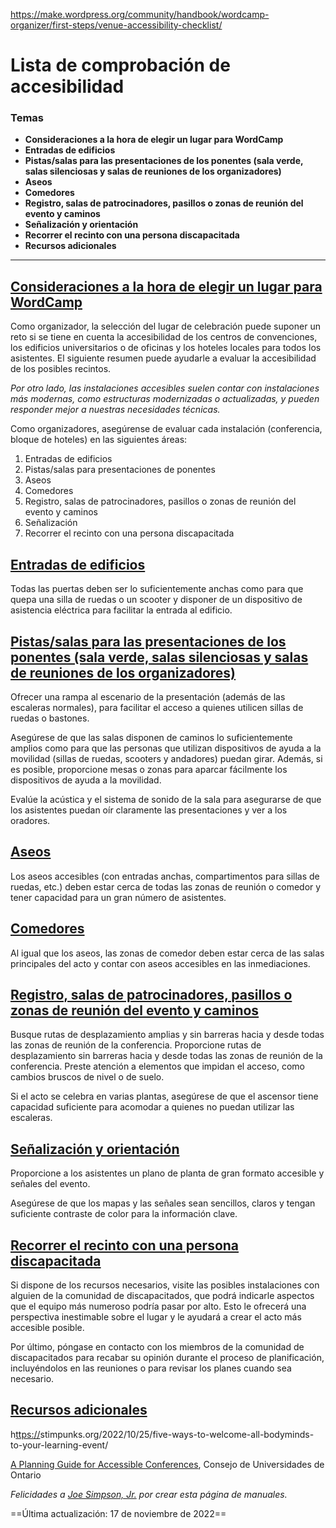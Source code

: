 https://make.wordpress.org/community/handbook/wordcamp-organizer/first-steps/venue-accessibility-checklist/

# Lista de comprobación de accesibilidad

### Temas
- **Consideraciones a la hora de elegir un lugar para WordCamp**
- **Entradas de edificios**
- **Pistas/salas para las presentaciones de los ponentes (sala verde, salas silenciosas y salas de reuniones de los organizadores)**
- **Aseos**
- **Comedores**
- **Registro, salas de patrocinadores, pasillos o zonas de reunión del evento y caminos**
- **Señalización y orientación**
- **Recorrer el recinto con una persona discapacitada**
- **Recursos adicionales**

---

## [Consideraciones a la hora de elegir un lugar para WordCamp](https://make.wordpress.org/community/handbook/wordcamp-organizer/first-steps/venue-accessibility-checklist/#considerations-when-selecting-a-venue-for-wordcamp)

Como organizador, la selección del lugar de celebración puede suponer un reto si se tiene en cuenta la accesibilidad de los centros de convenciones, los edificios universitarios o de oficinas y los hoteles locales para todos los asistentes. El siguiente resumen puede ayudarle a evaluar la accesibilidad de los posibles recintos.

_Por otro lado, las instalaciones accesibles suelen contar con instalaciones más modernas, como estructuras modernizadas o actualizadas, y pueden responder mejor a nuestras necesidades técnicas._

Como organizadores, asegúrense de evaluar cada instalación (conferencia, bloque de hoteles) en las siguientes áreas:

1. Entradas de edificios
2. Pistas/salas para presentaciones de ponentes
3. Aseos
4. Comedores
5. Registro, salas de patrocinadores, pasillos o zonas de reunión del evento y caminos
6. Señalización
7. Recorrer el recinto con una persona discapacitada

## [Entradas de edificios](https://make.wordpress.org/community/handbook/wordcamp-organizer/first-steps/venue-accessibility-checklist/#building-entrances)

Todas las puertas deben ser lo suficientemente anchas como para que quepa una silla de ruedas o un scooter y disponer de un dispositivo de asistencia eléctrica para facilitar la entrada al edificio.

## [Pistas/salas para las presentaciones de los ponentes (sala verde, salas silenciosas y salas de reuniones de los organizadores)](https://make.wordpress.org/community/handbook/wordcamp-organizer/first-steps/venue-accessibility-checklist/#tracks-rooms-for-speaker-presentations-green-room-quiet-rooms-and-organizer-meeting-rooms)

Ofrecer una rampa al escenario de la presentación (además de las escaleras normales), para facilitar el acceso a quienes utilicen sillas de ruedas o bastones.

Asegúrese de que las salas disponen de caminos lo suficientemente amplios como para que las personas que utilizan dispositivos de ayuda a la movilidad (sillas de ruedas, scooters y andadores) puedan girar. Además, si es posible, proporcione mesas o zonas para aparcar fácilmente los dispositivos de ayuda a la movilidad.

Evalúe la acústica y el sistema de sonido de la sala para asegurarse de que los asistentes puedan oír claramente las presentaciones y ver a los oradores.

## [**Aseos**](https://make.wordpress.org/community/handbook/wordcamp-organizer/first-steps/venue-accessibility-checklist/#restrooms)

Los aseos accesibles (con entradas anchas, compartimentos para sillas de ruedas, etc.) deben estar cerca de todas las zonas de reunión o comedor y tener capacidad para un gran número de asistentes.

## [Comedores](https://make.wordpress.org/community/handbook/wordcamp-organizer/first-steps/venue-accessibility-checklist/#dining-areas)

Al igual que los aseos, las zonas de comedor deben estar cerca de las salas principales del acto y contar con aseos accesibles en las inmediaciones.

## [Registro, salas de patrocinadores, pasillos o zonas de reunión del evento y caminos](https://make.wordpress.org/community/handbook/wordcamp-organizer/first-steps/venue-accessibility-checklist/#registration-sponsor-halls-hallway-tracks-or-event-gathering-areas-and-pathways)

Busque rutas de desplazamiento amplias y sin barreras hacia y desde todas las zonas de reunión de la conferencia. Proporcione rutas de desplazamiento sin barreras hacia y desde todas las zonas de reunión de la conferencia. Preste atención a elementos que impidan el acceso, como cambios bruscos de nivel o de suelo.

Si el acto se celebra en varias plantas, asegúrese de que el ascensor tiene capacidad suficiente para acomodar a quienes no puedan utilizar las escaleras.

## [Señalización y orientación](https://make.wordpress.org/community/handbook/wordcamp-organizer/first-steps/venue-accessibility-checklist/#signage-and-wayfinding)

Proporcione a los asistentes un plano de planta de gran formato accesible y señales del evento.

Asegúrese de que los mapas y las señales sean sencillos, claros y tengan suficiente contraste de color para la información clave.

## [Recorrer el recinto con una persona discapacitada](https://make.wordpress.org/community/handbook/wordcamp-organizer/first-steps/venue-accessibility-checklist/#tour-the-venue-with-someone-with-a-disability)

Si dispone de los recursos necesarios, visite las posibles instalaciones con alguien de la comunidad de discapacitados, que podrá indicarle aspectos que el equipo más numeroso podría pasar por alto. Esto le ofrecerá una perspectiva inestimable sobre el lugar y le ayudará a crear el acto más accesible posible.

Por último, póngase en contacto con los miembros de la comunidad de discapacitados para recabar su opinión durante el proceso de planificación, incluyéndolos en las reuniones o para revisar los planes cuando sea necesario.

## [Recursos adicionales](https://make.wordpress.org/community/handbook/wordcamp-organizer/first-steps/venue-accessibility-checklist/#additional-resources)

h[ttps://](https://stimpunks.org/2022/10/25/five-ways-to-welcome-all-bodyminds-to-your-learning-event/)stimpunks.org/2022/10/25/five-ways-to-welcome-all-bodyminds-to-your-learning-event/

[A Planning Guide for Accessible Conferences](http://www.accessiblecampus.ca/wp-content/uploads/2016/12/A-Planning-Guide-for-Accessible-Conferences-1.pdf), Consejo de Universidades de Ontario

_Felicidades a [Joe Simpson, Jr.](https://profiles.wordpress.org/joesimpsonjr/) por crear esta página de manuales._

==Última actualización: 17 de noviembre de 2022==